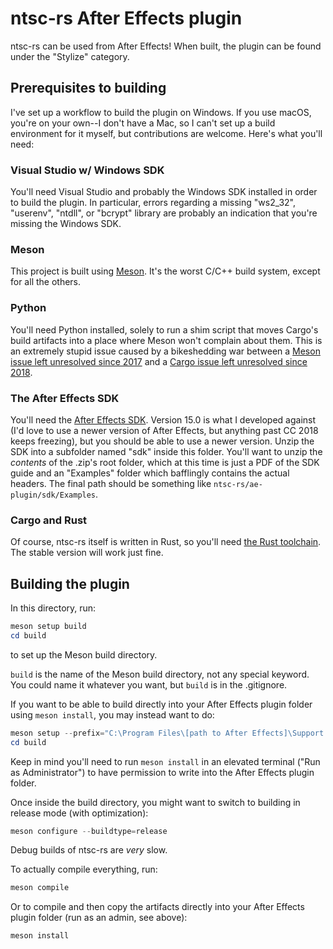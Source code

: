 # ntsc-rs After Effects plugin

ntsc-rs can be used from After Effects! When built, the plugin can be found under the "Stylize" category.

## Prerequisites to building

I've set up a workflow to build the plugin on Windows. If you use macOS, you're on your own--I don't have a Mac, so I
can't set up a build environment for it myself, but contributions are welcome. Here's what you'll need:

### Visual Studio w/ Windows SDK
You'll need Visual Studio and probably the Windows SDK installed in order to build the plugin. In particular, errors
regarding a missing "ws2_32", "userenv", "ntdll", or "bcrypt" library are probably an indication that you're missing the
Windows SDK.

### Meson
This project is built using [Meson](https://mesonbuild.com/Getting-meson.html). It's the worst C/C++ build system,
except for all the others.

### Python
You'll need Python installed, solely to run a shim script that moves Cargo's build artifacts into a place where Meson
won't complain about them. This is an extremely stupid issue caused by a bikeshedding war between a [Meson issue
left unresolved since 2017](https://github.com/mesonbuild/meson/issues/2320) and a [Cargo issue left unresolved since
2018](https://github.com/rust-lang/cargo/issues/6790).

### The After Effects SDK
You'll need the [After Effects SDK](https://developer.adobe.com/after-effects/). Version 15.0 is what I developed
against (I'd love to use a newer version of After Effects, but anything past CC 2018 keeps freezing), but you should be
able to use a newer version. Unzip the SDK into a subfolder named "sdk" inside this folder. You'll want to unzip the
*contents* of the .zip's root folder, which at this time is just a PDF of the SDK guide and an "Examples" folder which
bafflingly contains the actual headers. The final path should be something like `ntsc-rs/ae-plugin/sdk/Examples`.

### Cargo and Rust
Of course, ntsc-rs itself is written in Rust, so you'll need [the Rust toolchain](https://rustup.rs/). The stable
version will work just fine.

## Building the plugin
In this directory, run:

```powershell
meson setup build
cd build
```

to set up the Meson build directory.

`build` is the name of the Meson build directory, not any special keyword. You could name it whatever you want, but
`build` is in the .gitignore.

If you want to be able to build directly into your After Effects plugin folder using `meson install`, you may instead
want to do:
```powershell
meson setup --prefix="C:\Program Files\[path to After Effects]\Support Files\Plug-ins\" build
cd build
```

Keep in mind you'll need to run `meson install` in an elevated terminal ("Run as Administrator") to have permission to
write into the After Effects plugin folder.

Once inside the build directory, you might want to switch to building in release mode (with optimization):
```powershell
meson configure --buildtype=release
```
Debug builds of ntsc-rs are *very* slow.

To actually compile everything, run:
```powershell
meson compile
```

Or to compile and then copy the artifacts directly into your After Effects plugin folder (run as an admin, see above):
```powershell
meson install
```
